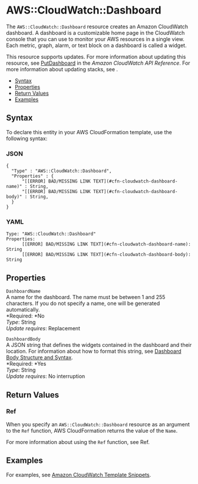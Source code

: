 # AWS::CloudWatch::Dashboard<a name="aws-properties-cw-dashboard"></a>

The `AWS::CloudWatch::Dashboard` resource creates an Amazon CloudWatch dashboard\. A dashboard is a customizable home page in the CloudWatch console that you can use to monitor your AWS resources in a single view\. Each metric, graph, alarm, or text block on a dashboard is called a widget\.

This resource supports updates\. For more information about updating this resource, see [PutDashboard](http://docs.aws.amazon.com/AmazonCloudWatch/latest/APIReference/API_PutDashboard.html) in the *Amazon CloudWatch API Reference*\. For more information about updating stacks, see \.


+ [Syntax](#aws-resource-cw-dashboard-syntax)
+ [Properties](#aws-properties-cw-dashboard-prop)
+ [Return Values](#aws-properties-cw-dashboard-ref)
+ [Examples](#w3ab2c21c10d208c15)

## Syntax<a name="aws-resource-cw-dashboard-syntax"></a>

To declare this entity in your AWS CloudFormation template, use the following syntax:

### JSON<a name="aws-resource-cw-dashboard-syntax.json"></a>

```
{
  "Type" : "AWS::CloudWatch::Dashboard",
  "Properties" : {
      "[[ERROR] BAD/MISSING LINK TEXT](#cfn-cloudwatch-dashboard-name)" : String,
      "[[ERROR] BAD/MISSING LINK TEXT](#cfn-cloudwatch-dashboard-body)" : String,
  }
}
```

### YAML<a name="aws-resource-cw-dashboard-syntax.yaml"></a>

```
Type: "AWS::CloudWatch::Dashboard"
Properties:
      [[ERROR] BAD/MISSING LINK TEXT](#cfn-cloudwatch-dashboard-name): String
      [[ERROR] BAD/MISSING LINK TEXT](#cfn-cloudwatch-dashboard-body): String
```

## Properties<a name="aws-properties-cw-dashboard-prop"></a>

`DashboardName`  
A name for the dashboard\. The name must be between 1 and 255 characters\. If you do not specify a name, one will be generated automatically\.  
*Required: *No  
*Type*: String  
*Update requires*: Replacement

`DashboardBody`  
A JSON string that defines the widgets contained in the dashboard and their location\. For information about how to format this string, see [Dashboard Body Structure and Syntax](http://docs.aws.amazon.com/AmazonCloudWatch/latest/APIReference/CloudWatch-Dashboard-Body-Structure.html)\.  
*Required: *Yes  
*Type*: String  
*Update requires*: No interruption

## Return Values<a name="aws-properties-cw-dashboard-ref"></a>

### Ref<a name="w3ab2c21c10d208c13b2"></a>

When you specify an `AWS::CloudWatch::Dashboard` resource as an argument to the `Ref` function, AWS CloudFormation returns the value of the `Name`\.

For more information about using the `Ref` function, see Ref\.

## Examples<a name="w3ab2c21c10d208c15"></a>

For examples, see [Amazon CloudWatch Template Snippets](quickref-cloudwatch.md)\.